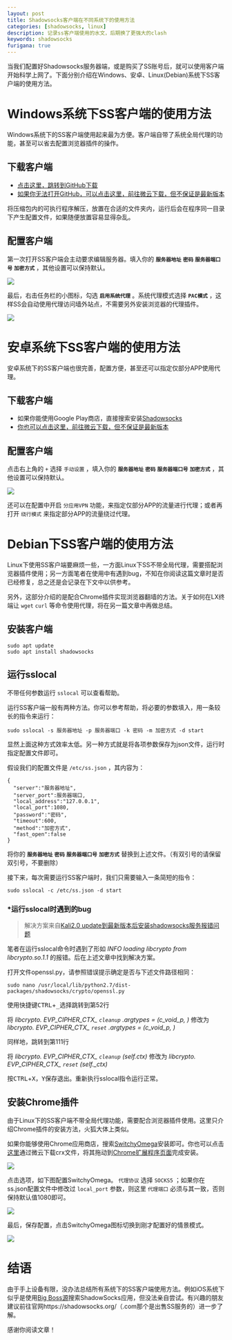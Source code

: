 ```yaml
---
layout: post
title: Shadowsocks客户端在不同系统下的使用方法
categories: [shadowsocks, linux]
description: 记录ss客户端使用的水文，后期换了更强大的clash
keywords: shadowsocks
furigana: true
---
```


当我们配置好Shadowsocks服务器端，或是购买了SS账号后，就可以使用客户端开始科学上网了。下面分别介绍在Windows、安卓、Linux(Debian)系统下SS客户端的使用方法。

# Windows系统下SS客户端的使用方法

Windows系统下的SS客户端使用起来最为方便。客户端自带了系统全局代理的功能，甚至可以省去配置浏览器插件的操作。

## 下载客户端

* [点击这里，跳转到GitHub下载](https://github.com/shadowsocks/shadowsocks-windows/releases)
* [如果你无法打开GitHub，可以点击这里，前往微云下载，但不保证是最新版本](https://share.weiyun.com/edaa2c5f08aa5169c2be5c6a9f59662d)

将压缩包内的可执行程序解压，放置在合适的文件夹内，运行后会在程序同一目录下产生配置文件，如果随便放置容易显得杂乱。

## 配置客户端

第一次打开SS客户端会主动要求编辑服务器。填入你的 **`服务器地址`** **`密码`** **`服务器端口号`** **`加密方式`** ，其他设置可以保持默认。

![](http://ww1.sinaimg.cn/large/005MY9Xigy1fou6bi1tebj309z09l3zf.jpg)

最后，右击任务栏的小图标，勾选 **`启用系统代理`** 。系统代理模式选择 **`PAC模式`** ，这样SS会自动使用代理访问墙外站点，不需要另外安装浏览器的代理插件。

![](http://ww1.sinaimg.cn/mw690/005MY9Xigy1fou6nucjagj3059065t8t.jpg)

# 安卓系统下SS客户端的使用方法

安卓系统下的SS客户端也很完善，配置方便，甚至还可以指定仅部分APP使用代理。

## 下载客户端

* 如果你能使用Google Play商店，直接搜索安装[Shadowsocks](https://play.google.com/store/apps/details?id=com.github.shadowsocks)
* [你也可以点击这里，前往微云下载，但不保证是最新版本](https://share.weiyun.com/f9250253dab9ec9ba9b12e124733adcd)

## 配置客户端

点击右上角的 `+` 选择 `手动设置` ，填入你的 **`服务器地址`** **`密码`** **`服务器端口号`** **`加密方式`** ，其他设置可以保持默认。

![](http://ww1.sinaimg.cn/large/005MY9Xigy1fp2brcto8aj307y0e3wf1.jpg)

还可以在配置中开启 `分应用VPN` 功能，来指定仅部分APP的流量进行代理；或者再打开 `绕行模式` 来指定部分APP的流量绕过代理。

# Debian下SS客户端的使用方法

Linux下使用SS客户端要麻烦一些，一方面Linux下SS不带全局代理，需要搭配浏览器插件使用；另一方面笔者在使用中有遇到bug，不知在你阅读这篇文章时是否已经修复，总之还是会记录在下文中以供参考。

另外，这部分介绍的是配合Chrome插件实现浏览器翻墙的方法。关于如何在LX终端让 `wget`  `curl` 等命令使用代理，将在另一篇文章中再做总结。

## 安装客户端

``` shell
sudo apt update
sudo apt install shadowsocks
```

## 运行sslocal

不带任何参数运行 `sslocal` 可以查看帮助。

运行SS客户端一般有两种方法。你可以参考帮助，将必要的参数填入，用一条较长的指令来运行：

``` shell
sudo sslocal -s 服务器地址 -p 服务器端口 -k 密码 -m 加密方式 -d start
```

显然上面这种方式效率太低。另一种方式就是将各项参数保存为json文件，运行时指定配置文件即可。

假设我们的配置文件是 `/etc/ss.json` ，其内容为：

``` nohighlight
{
  "server":"服务器地址",
  "server_port":服务器端口,
  "local_address":"127.0.0.1",
  "local_port":1080,
  "password":"密码",
  "timeout":600,
  "method":"加密方式",
  "fast_open":false
}
```

将你的 **`服务器地址`** **`密码`** **`服务器端口号`** **`加密方式`** 替换到上述文件。（有双引号的请保留双引号，不要删除）

接下来，每次需要运行SS客户端时，我们只需要输入一条简短的指令：

``` shell
sudo sslocal -c /etc/ss.json -d start
```

### *运行sslocal时遇到的bug

> 解决方案来自[Kali2.0 update到最新版本后安装shadowsocks服务报错问题](http://blog.csdn.net/blackfrog_unique/article/details/60320737)

笔者在运行sslocal命令时遇到了形如 *INFO loading libcrypto from libcrypto.so.1.1* 的报错。后在上述文章中找到解决方案。

打开文件openssl.py，请参照错误提示确定是否与下述文件路径相同：

``` nohighlight
sudo nano /usr/local/lib/python2.7/dist-packages/shadowsocks/crypto/openssl.py
```

使用快捷键<kbd>CTRL</kbd>+<kbd>_</kbd>选择跳转到第52行

将 *libcrypto. EVP_CIPHER_CTX_ `cleanup` .argtypes = (c_void_p, )* 修改为 *libcrypto. EVP_CIPHER_CTX_ `reset` .argtypes = (c_void_p, )* 

同样地，跳转到第111行

将 *libcrypto. EVP_CIPHER_CTX_ `cleanup` (self.ctx)* 修改为 *libcrypto. EVP_CIPHER_CTX_ `reset` (self._ctx)*

按<kbd>CTRL</kbd>+<kbd>X</kbd>，<kbd>Y</kbd>保存退出。重新执行sslocal指令运行正常。

## 安装Chrome插件

由于Linux下的SS客户端不带全局代理功能，需要配合浏览器插件使用。这里只介绍Chrome插件的安装方法，火狐大体上类似。

如果你能够使用Chrome应用商店，搜索[SwitchyOmega](https://chrome.google.com/webstore/search/switchyomega?hl=zh-CN)安装即可。你也可以点击[这里](https://share.weiyun.com/28d769f6e52b68b894736b54b29cf9e4)通过微云下载crx文件，将其拖动到[Chrome扩展程序页面](chrome://extensions/)完成安装。

![](http://ww1.sinaimg.cn/large/005MY9Xigy1fp2f11yv4kj30d207y0t4.jpg)

点击选项，如下图配置SwitchyOmega。 `代理协议` 选择 `SOCKS5` ；如果你在ss.json配置文件中修改过 `local_port` 参数，则这里 `代理端口` 必须与其一致，否则保持默认值1080即可。

![](http://ww1.sinaimg.cn/large/005MY9Xigy1fp2f9hgejzj30gl06ct9h.jpg)

最后，保存配置，点击SwitchyOmega图标切换到刚才配置好的情景模式。

![](http://ww1.sinaimg.cn/large/005MY9Xigy1fp2f89rsqgj30hw09u404.jpg)

# 结语

由于手上设备有限，没办法总结所有系统下的SS客户端使用方法。例如iOS系统下似乎是使用[Big Boss源](http://apt.thebigboss.org/onepackage.php?bundleid=com.linusyang.shadowsocks)搜索ShadowSocks应用，但没法亲自尝试。有兴趣的朋友建议前往官网https://shadowsocks.org/（.com那个是出售SS服务的）进一步了解。

感谢你阅读文章！
